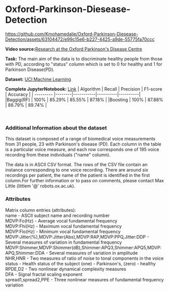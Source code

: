 # Oxford-Parkinson-Diesease-Detection 

<!-- ![image](https://github.com/Kmohamedalie/Oxford-Parkinson-Diesease-Detection/assets/63104472/a4673a89-67d5-40c8-b9b5-daf60e18293e) -->



https://github.com/Kmohamedalie/Oxford-Parkinson-Diesease-Detection/assets/63104472/e99c15e6-b227-4425-a9de-55775fa70ccc


**Video source:**[Research at the Oxford Parkinson's Disease Centre](https://www.youtube.com/watch?v=PHSAo5qd38A&t=66s)



**Task:** The main aim of the data is to discriminate healthy people from those with PD, according to "status" column which is set to 0 for healthy and 1 for Parkinson Disease(PD). 


**Dataset:**  <a href="https://archive.ics.uci.edu/dataset/174/parkinsons">UCI Machine Learning</a>


**Complete JupyterNotebook:** [Link](https://github.com/Kmohamedalie/Oxford-Parkinson-Diesease-Detection/blob/master/Notebook/Parkinson's%20Oxford%20-%20SnapML(Random%20Forest%20vs%20Boosting%20Machine).ipynb)
| Algorithm | Recall | Precision | F1-score | Accuracy |
| --------- |--------|-----------|----------|----------|
|Baggig(RF) |  100%  |    85.29% |   85.55% |  87.18%  |
|Boosting   |  100%  |    87.88% |   88.79% |  89.74%  |
    

<br>

### **Additional Information about the dataset**
This dataset is composed of a range of biomedical voice measurements from 31 people, 23 with Parkinson's disease (PD). Each column in the table is a particular voice measure, and each row corresponds one of 195 voice recording from these individuals ("name" column). 

The data is in ASCII CSV format. The rows of the CSV file contain an instance corresponding to one voice recording. There are around six recordings per patient, the name of the patient is identified in the first column.For further information or to pass on comments, please contact Max Little (littlem '@' robots.ox.ac.uk).
<br>

### **Attributes**
Matrix column entries (attributes): <br>
name - ASCII subject name and recording number <br>
MDVP:Fo(Hz) - Average vocal fundamental frequency <br>
MDVP:Fhi(Hz) - Maximum vocal fundamental frequency <br>
MDVP:Flo(Hz) - Minimum vocal fundamental frequency  <br>
MDVP:Jitter(%),MDVP:Jitter(Abs),MDVP:RAP,MDVP:PPQ,Jitter:DDP - Several measures of variation in fundamental frequency <br>
MDVP:Shimmer,MDVP:Shimmer(dB),Shimmer:APQ3,Shimmer:APQ5,MDVP:APQ,Shimmer:DDA - Several measures of variation in amplitude <br>
NHR,HNR - Two measures of ratio of noise to tonal components in the voice     <br>
status - Health status of the subject (one) - Parkinson's, (zero) - healthy  <br>
RPDE,D2 - Two nonlinear dynamical complexity measures                          <br>
DFA - Signal fractal scaling exponent  <br>
spread1,spread2,PPE - Three nonlinear measures of fundamental frequency variation
